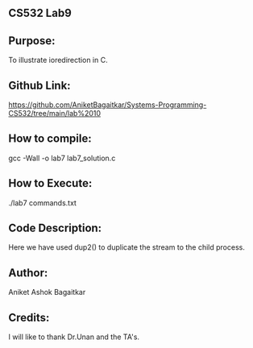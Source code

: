 ## CS532 Lab9

## Purpose:
To illustrate ioredirection in C.

## Github Link:
https://github.com/AniketBagaitkar/Systems-Programming-CS532/tree/main/lab%2010

## How to compile:
gcc -Wall -o lab7 lab7_solution.c

## How to Execute:
./lab7 commands.txt

## Code Description:
Here we have used dup2() to duplicate the stream to the child process. 

## Author:
Aniket Ashok Bagaitkar

## Credits:
I will like to thank Dr.Unan and the TA's.
